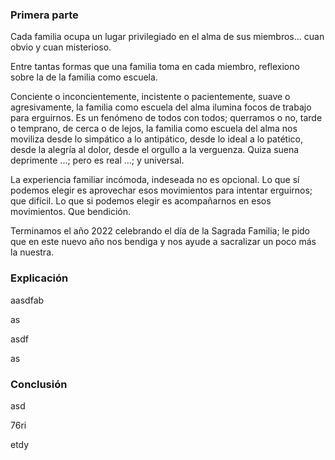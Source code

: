 
### Primera parte

Cada familia ocupa un lugar privilegiado en el alma de sus miembros... cuan obvio y cuan misterioso.

Entre tantas formas que una familia toma en cada miembro, reflexiono sobre la de la familia como escuela.

Conciente o inconcientemente, incistente o pacientemente, suave o agresivamente, la familia como escuela del alma ilumina focos de trabajo para erguirnos. Es un fenómeno de todos con todos; querramos o no, tarde o temprano, de cerca o de lejos, la familia como escuela del alma nos moviliza desde lo simpático a lo antipático, desde lo ideal a lo patético, desde la alegría al dolor, desde el orgullo a la verguenza. Quiza suena deprimente ...; pero es real ...; y universal.
 
La experiencia familiar incómoda, indeseada no es opcional. 
Lo que sí podemos elegir es aprovechar esos movimientos para intentar erguirnos; que difícil. 
Lo que si podemos elegir es acompañarnos en esos movimientos. Que bendición.

Terminamos el año 2022 celebrando el día de la Sagrada Familia; le pido que en este nuevo año nos bendiga y nos ayude a sacralizar un poco más la nuestra.

### Explicación
aasdfab

as

asdf

as

### Conclusión

asd

76ri

etdy
